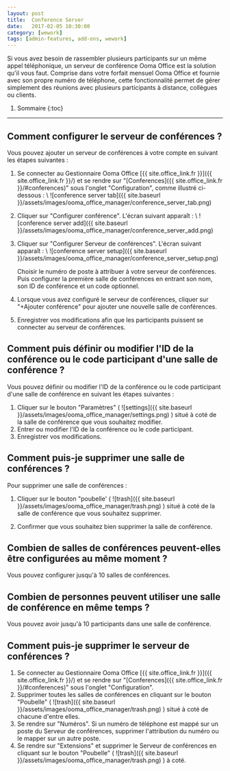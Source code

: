```yaml
---
layout: post
title:  Conference Server
date:   2017-02-05 10:30:00
category: [wework]
tags: [admin-features, add-ons, wework]
---
```


Si vous avez besoin de rassembler plusieurs participants sur un même appel téléphonique, un serveur de conférence Ooma Office est la solution qu'il vous faut. Comprise dans votre forfait mensuel Ooma Office et fournie avec son propre numéro de téléphone, cette fonctionnalité permet de gérer simplement des réunions avec plusieurs participants à distance, collègues ou clients.

1. Sommaire
{:toc}
* * *

## Comment configurer le serveur de conférences ?

Vous pouvez ajouter un serveur de conférences à votre compte en suivant les étapes suivantes :

1. Se connecter au Gestionnaire Ooma Office [{{ site.office_link.fr }}]({{ site.office_link.fr }}/) et se rendre sur "[Conferences]({{ site.office_link.fr }}/#conferences)" sous l'onglet "Configuration", comme illustré ci-dessous : \\
   ![conference server tab]({{ site.baseurl }}/assets/images/ooma_office_manager/conference_server_tab.png)

2. Cliquer sur "Configurer conférence". L'écran suivant apparaît : \\
   ![conference server add]({{ site.baseurl }}/assets/images/ooma_office_manager/conference_server_add.png)

3. Cliquer sur "Configurer Serveur de conférences". L'écran suivant apparaît : \\
   ![conference server setup]({{ site.baseurl }}/assets/images/ooma_office_manager/conference_server_setup.png)

   Choisir le numéro de poste à attribuer à votre serveur de conférences. Puis configurer la première salle de conférences en entrant son nom, son ID de conférence et un code optionnel.

4. Lorsque vous avez configuré le serveur de conférences, cliquer sur "+Ajouter conférence" pour ajouter une nouvelle salle de conférences.
5. Enregistrer vos modifications afin que les participants puissent se connecter au serveur de conférences.

## Comment puis définir ou modifier l'ID de la conférence ou le code participant d'une salle de conférence ?

Vous pouvez définir ou modifier l'ID de la conférence ou le code participant d'une salle de conférence en suivant les étapes suivantes :

1. Cliquer sur le bouton "Paramètres" ( ![settings]({{ site.baseurl }}/assets/images/ooma_office_manager/settings.png) ) situé à coté de la salle de conférence que vous souhaitez modifier.
2. Entrer ou modifier l'ID de la conférence ou le code participant.
3. Enregistrer vos modifications.

## Comment puis-je supprimer une salle de conférences ?

Pour supprimer une salle de conférences :

1. Cliquer sur le bouton "poubelle' ( ![trash]({{ site.baseurl }}/assets/images/ooma_office_manager/trash.png) ) situé à coté de la salle de conférence que vous souhaitez supprimer.

2. Confirmer que vous souhaitez bien supprimer la salle de conférence.

## Combien de salles de conférences peuvent-elles être configurées au même moment ?

Vous pouvez configurer jusqu'à 10 salles de conférences.

## Combien de personnes peuvent utiliser une salle de conférence en même temps ?

Vous pouvez avoir jusqu'à 10 participants dans une salle de conférence.

## Comment puis-je supprimer le serveur de conférences ?

1. Se connecter au Gestionnaire Ooma Office [{{ site.office_link.fr }}]({{ site.office_link.fr }}/) et se rendre sur "[Conferences]({{ site.office_link.fr }}/#conferences)" sous l'onglet "Configuration".
2. Supprimer toutes les salles de conférences en cliquant sur le bouton "Poubelle" ( ![trash]({{ site.baseurl }}/assets/images/ooma_office_manager/trash.png) ) situé à coté de chacune d'entre elles.
3. Se rendre sur "Numéros". Si un numéro de téléphone est mappé sur un poste du Serveur de conférences, supprimer l'attribution du numéro ou le mapper sur un autre poste.
4. Se rendre sur "Extensions" et supprimer le Serveur de conférences en cliquant sur le bouton "Poubelle" ( ![trash]({{ site.baseurl }}/assets/images/ooma_office_manager/trash.png) ) à coté.